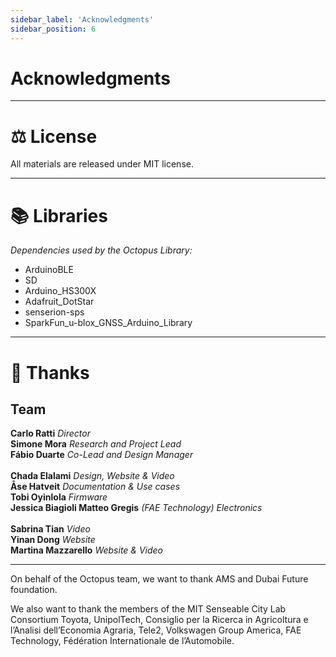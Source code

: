 ```yaml
---
sidebar_label: 'Acknowledgments'
sidebar_position: 6
---
```



# Acknowledgments

---


# ⚖️ License

All materials are released under MIT license. 

---

# 📚 Libraries

*Dependencies used by the Octopus Library:*
- ArduinoBLE 
- SD
- Arduino_HS300X
- Adafruit_DotStar
- senserion-sps
- SparkFun_u-blox_GNSS_Arduino_Library

---

# 💜 Thanks

## Team


<span>
  <strong>Carlo Ratti</strong> <em> Director</em><br />
  <strong>Simone Mora</strong> <em> Research and Project Lead</em><br />
  <strong>Fábio Duarte</strong> <em> Co-Lead and Design Manager</em><br />
  <br />
  <strong>Chada Elalami</strong> <em> Design, Website & Video</em><br />
  <strong>Åse Hatveit</strong> <em> Documentation & Use cases</em><br />
  <strong>Tobi Oyinlola</strong> <em> Firmware</em><br />
  <strong>Jessica Biagioli Matteo Gregis</strong> <em> (FAE Technology) Electronics</em><br /><br />
  <strong>Sabrina Tian</strong> <em> Video</em><br />
  <strong>Yinan Dong</strong> <em> Website</em><br />
  <strong>Martina Mazzarello</strong> <em> Website & Video</em>
</span>


---

On behalf of the Octopus team, we want to thank AMS and Dubai Future foundation. 


We also want to thank the members of the MIT Senseable City Lab Consortium Toyota, UnipolTech, Consiglio per la Ricerca in Agricoltura e l’Analisi dell’Economia Agraria, Tele2, Volkswagen Group America, FAE Technology, Fédération Internationale de l’Automobile. 

